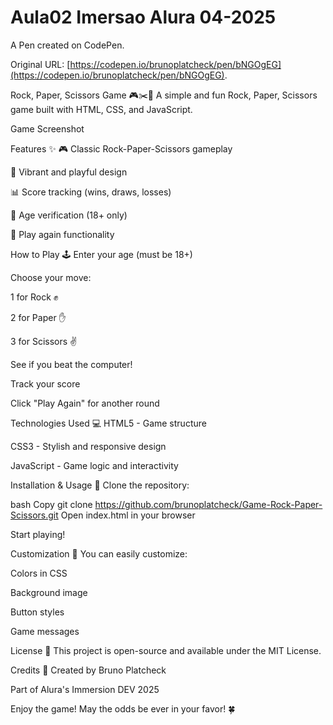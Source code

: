 # Aula02 Imersao Alura 04-2025

A Pen created on CodePen.

Original URL: [https://codepen.io/brunoplatcheck/pen/bNGOgEG](https://codepen.io/brunoplatcheck/pen/bNGOgEG).

Rock, Paper, Scissors Game 🎮✂️📄
A simple and fun Rock, Paper, Scissors game built with HTML, CSS, and JavaScript.

Game Screenshot

Features ✨
🎮 Classic Rock-Paper-Scissors gameplay

🎨 Vibrant and playful design

📊 Score tracking (wins, draws, losses)

🔞 Age verification (18+ only)

🔄 Play again functionality

How to Play 🕹️
Enter your age (must be 18+)

Choose your move:

1 for Rock ✊

2 for Paper ✋

3 for Scissors ✌️

See if you beat the computer!

Track your score

Click "Play Again" for another round

Technologies Used 💻
HTML5 - Game structure

CSS3 - Stylish and responsive design

JavaScript - Game logic and interactivity

Installation & Usage 🚀
Clone the repository:

bash
Copy
git clone https://github.com/brunoplatcheck/Game-Rock-Paper-Scissors.git
Open index.html in your browser

Start playing!

Customization 🎨
You can easily customize:

Colors in CSS

Background image

Button styles

Game messages

License 📜
This project is open-source and available under the MIT License.

Credits 👏
Created by Bruno Platcheck

Part of Alura's Immersion DEV 2025

Enjoy the game! May the odds be ever in your favor! 🍀
